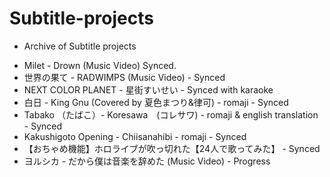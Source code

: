 # Subtitle-projects
* Archive of Subtitle projects

- Milet - Drown (Music Video) Synced.
- 世界の果て - RADWIMPS (Music Video) - Synced
- NEXT COLOR PLANET - 星街すいせい - Synced with karaoke
- 白日 - King Gnu (Covered by 夏色まつり&律可) - romaji - Synced
- Tabako （たばこ）-  Koresawa　(コレサワ) - romaji & english translation - Synced
- Kakushigoto Opening - Chiisanahibi - romaji - Synced
- 【おちゃめ機能】ホロライブが吹っ切れた【24人で歌ってみた】 - Synced
- ヨルシカ - だから僕は音楽を辞めた (Music Video) - Progress


